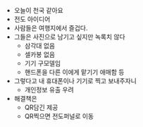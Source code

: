 * 오늘이 천국 같아요
* 전도 아이디어
* 사람들은 여행지에서 즐겁다.
* 그들은 사진으로 남기고 싶지만 녹록치 않다
	* 삼각대 없음
	* 셀카봉 없음
	* 기기 구모델임
	* 핸드폰을 다른 이에게 맡기기 애매함 등
* 그렇다고 내 휴대폰이나 기기로 찍고 보내주자니
	* 개인정보 유출 우려
* 해결책은
	* QR담긴 제공
	* QR찍으면 전도퍼널로 이동